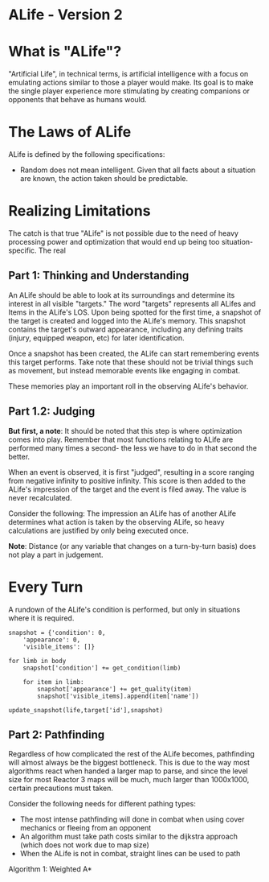 ALife - Version 2
=================

# What is "ALife"?
"Artificial Life", in technical terms, is artificial intelligence with a focus on emulating actions
similar to those a player would make. Its goal is to make the single player experience more stimulating
by creating companions or opponents that behave as humans would.

# The Laws of ALife
ALife is defined by the following specifications:

* Random does not mean intelligent. Given that all facts about a situation are known, the action taken should be predictable.

# Realizing Limitations
The catch is that true "ALife" is not possible due to the need of heavy processing power and optimization
that would end up being too situation-specific. The real

Part 1: Thinking and Understanding
----------------------------------
An ALife should be able to look at its surroundings and determine its interest in all visible "targets."
The word "targets" represents all ALifes and Items in the ALife's LOS. Upon being spotted for the first
time, a snapshot of the target is created and logged into the ALife's memory. This snapshot contains the
target's outward appearance, including any defining traits (injury, equipped weapon, etc) for later
identification.

Once a snapshot has been created, the ALife can start remembering events this target performs. Take note
that these should not be trivial things such as movement, but instead memorable events like engaging in
combat.

These memories play an important roll in the observing ALife's behavior.

Part 1.2: Judging
-----------------
**But first, a note**: It should be noted that this step is where optimization comes into play. Remember that
most functions relating to ALife are performed many times a second- the less we have to do in that second
the better.

When an event is observed, it is first "judged", resulting in a score ranging from negative infinity to
positive infinity. This score is then added to the ALife's impression of the target and the event is
filed away. The value is never recalculated.

Consider the following: The impression an ALife has of another ALife determines what action is taken by
the observing ALife, so heavy calculations are justified by only being executed once.

**Note**:
Distance (or any variable that changes on a turn-by-turn basis) does not play a part in judgement.

# Every Turn
A rundown of the ALife's condition is performed, but only in situations where it is required.

	snapshot = {'condition': 0,
		'appearance': 0,
		'visible_items': []}
	
	for limb in body
		snapshot['condition'] += get_condition(limb)
		
		for item in limb:
			snapshot['appearance'] += get_quality(item)
			snapshot['visible_items].append(item['name'])
	
	update_snapshot(life,target['id'],snapshot)

Part 2: Pathfinding
-------------------
Regardless of how complicated the rest of the ALife becomes, pathfinding will almost always be the biggest
bottleneck. This is due to the way most algorithms react when handed a larger map to parse, and since the
level size for most Reactor 3 maps will be much, much larger than 1000x1000, certain precautions must taken.

Consider the following needs for different pathing types:

* The most intense pathfinding will done in combat when using cover mechanics or fleeing from an opponent
* An algorithm must take path costs similar to the dijkstra approach (which does not work due to map size)
* When the ALife is not in combat, straight lines can be used to path

Algorithm 1: Weighted A*


